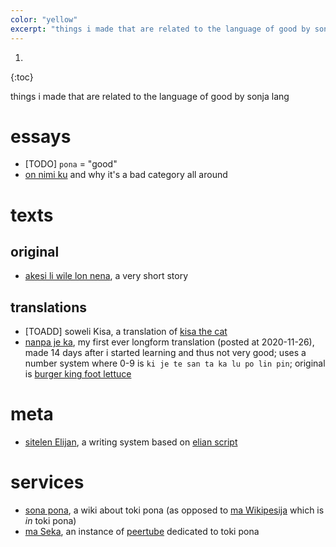 ```yaml
---
color: "yellow"
excerpt: "things i made that are related to the language of good by sonja lang"
---
```


1. 
{:toc}

things i made that are related to the language of good by sonja lang

# essays

- [TODO] `pona` = "good"
- [on nimi ku](https://sona.pona.la/wiki/User:Sobsz/on_nimi_ku) and why it's a bad category all around

# texts

## original

- [akesi li wile lon nena](http://utala.pona.la/lipu-lili/akesi-li-wile-lon-nena.html), a very short story

## translations

- [TOADD] soweli Kisa, a translation of [kisa the cat](https://en.wikipedia.org/wiki/Kisa_the_Cat)
- [nanpa je ka](nanpa-je-ka/), my first ever longform translation (posted at 2020-11-26), made 14 days after i started learning and thus not very good; uses a number system where 0-9 is `ki je te san ta ka lu po lin pin`; original is [burger king foot lettuce](https://www.youtube.com/watch?v=9PWjqgM_CU8)

# meta

- [sitelen Elijan](https://sona.pona.la/wiki/User:Sobsz/sitelen_Elijan), a writing system based on [elian script](https://www.ccelian.com/ElianScriptFull.html)

# services

- [sona pona](https://sona.pona.la/wiki/Main_Page), a wiki about toki pona (as opposed to [ma Wikipesija](https://wikipesija.org) which is *in* toki pona)
- [ma Seka](https://seka.pona.la/), an instance of [peertube](https://joinpeertube.org/) dedicated to toki pona
